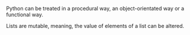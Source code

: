 Python can be treated in a procedural way, an object-orientated way or a functional way.

Lists are mutable, meaning, the value of elements of a list can be altered.

